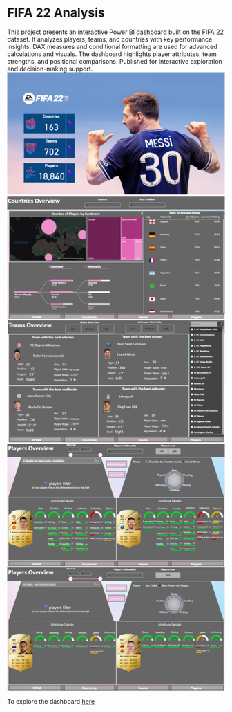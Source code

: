 # FIFA 22 Analysis
This project presents an interactive Power BI dashboard built on the FIFA 22 dataset.
It analyzes players, teams, and countries with key performance insights.
DAX measures and conditional formatting are used for advanced calculations and visuals.
The dashboard highlights player attributes, team strengths, and positional comparisons.
Published for interactive exploration and decision-making support.
![image alt](https://github.com/YoussefTarek11/FIFA-22-Analysis/blob/d2716216f469592a304e648f725ab966e5094e07/Screenshot%202025-08-30%20223432.png)
![image alt](https://github.com/YoussefTarek11/FIFA-22-Analysis/blob/85550d9e5df995f392e15f41f3e8a34727133fc5/Screenshot%202025-08-30%20223451.png)
![image alt](https://github.com/YoussefTarek11/FIFA-22-Analysis/blob/4af73c4948b53283f38cfea583d7658dda7959a8/Screenshot%202025-08-30%20223515.png)
![image alt](https://github.com/YoussefTarek11/FIFA-22-Analysis/blob/e4fcb7ff0baf588bcd2df9e375595c4e677362c6/Screenshot%202025-08-30%20223541.png)
![image alt](https://github.com/YoussefTarek11/FIFA-22-Analysis/blob/7a4b4664c06dcb1c4cde6c34e476d97ece780bd5/Screenshot%202025-08-30%20223605.png)

To explore the dashboard [here](https://project.novypro.com/2pnOqM)
